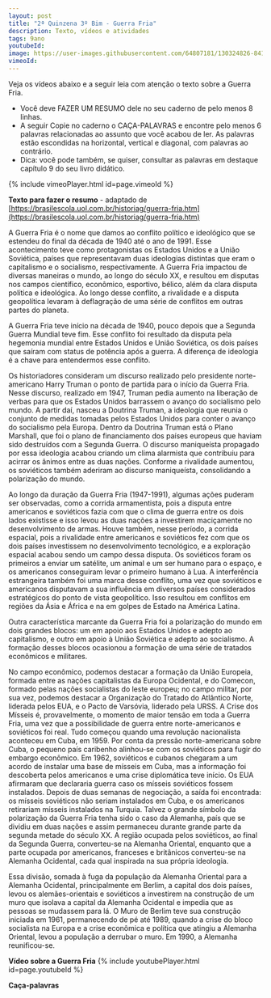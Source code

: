 ```yaml
---
layout: post
title: "2ª Quinzena 3º Bim - Guerra Fria"
description: Texto, vídeos e atividades
tags: 9ano
youtubeId:
image: https://user-images.githubusercontent.com/64807181/130324826-84187a32-e67b-43ea-93e6-8a9f9ee718ef.png
vimeoId:  
---
```


Veja os vídeos abaixo e a seguir leia com atenção o texto sobre a Guerra Fria. 

- Você deve FAZER UM RESUMO dele no seu caderno de pelo menos 8 linhas. 
- A seguir Copie no caderno o CAÇA-PALAVRAS e encontre pelo menos 6 palavras relacionadas ao assunto que você acabou de ler. As palavras estão escondidas na horizontal, vertical e diagonal, com palavras ao contrário. 
- Dica: você pode também, se quiser, consultar as palavras em destaque capítulo 9 do seu livro didático.

{% include vimeoPlayer.html id=page.vimeoId %}

**Texto para fazer o resumo** - adaptado de [https://brasilescola.uol.com.br/historiag/guerra-fria.htm](https://brasilescola.uol.com.br/historiag/guerra-fria.htm)

A Guerra Fria é o nome que damos ao conflito político e ideológico que se estendeu do final da década de 1940 até o ano de 1991. Esse acontecimento teve como protagonistas os Estados Unidos e a União Soviética, países que representavam duas ideologias distintas que eram o capitalismo e o socialismo, respectivamente. A Guerra Fria impactou de diversas maneiras o mundo, ao longo do século XX, e resultou em disputas nos campos científico, econômico, esportivo, bélico, além da clara disputa política e ideológica. Ao longo desse conflito, a rivalidade e a disputa geopolítica levaram à deflagração de uma série de conflitos em outras partes do planeta.

A Guerra Fria teve início na década de 1940, pouco depois que a Segunda Guerra Mundial teve fim. Esse conflito foi resultado da disputa pela hegemonia mundial entre Estados Unidos e União Soviética, os dois países que saíram com status de potência após a guerra. A diferença de ideologia é a chave para entendermos esse conflito.

Os historiadores consideram um discurso realizado pelo presidente norte-americano Harry Truman o ponto de partida para o início da Guerra Fria. Nesse discurso, realizado em 1947, Truman pedia aumento na liberação de verbas para que os Estados Unidos barrassem o avanço do socialismo pelo mundo. A partir daí, nasceu a Doutrina Truman, a ideologia que reunia o conjunto de medidas tomadas pelos Estados Unidos para conter o avanço do socialismo pela Europa. Dentro da Doutrina Truman está o Plano Marshall, que foi o plano de financiamento dos países europeus que haviam sido destruídos com a Segunda Guerra. O discurso maniqueísta propagado por essa ideologia acabou criando um clima alarmista que contribuiu para acirrar os ânimos entre as duas nações. Conforme a rivalidade aumentou, os soviéticos também aderiram ao discurso maniqueísta, consolidando a polarização do mundo. 

Ao longo da duração da Guerra Fria (1947-1991), algumas ações puderam ser observadas, como a corrida armamentista, pois a disputa entre americanos e soviéticos fazia com que o clima de guerra entre os dois lados existisse e isso levou as duas nações a investirem maciçamente no desenvolvimento de armas. Houve também, nesse período, a corrida espacial, pois a rivalidade entre americanos e soviéticos fez com que os dois países investissem no desenvolvimento tecnológico, e a exploração espacial acabou sendo um campo dessa disputa. Os soviéticos foram os primeiros a enviar um satélite, um animal e um ser humano para o espaço, e os americanos conseguiram levar o primeiro humano à Lua. A interferência estrangeira também foi uma marca desse conflito, uma vez que soviéticos e americanos disputavam a sua influência em diversos países considerados estratégicos do ponto de vista geopolítico. Isso resultou em conflitos em regiões da Ásia e África e na em golpes de Estado na América Latina.

Outra característica marcante da Guerra Fria foi a polarização do mundo em dois grandes blocos: um em apoio aos Estados Unidos e adepto ao capitalismo, e outro em apoio à União Soviética e adepto ao socialismo. A formação desses blocos ocasionou a formação de uma série de tratados econômicos e militares.

No campo econômico, podemos destacar a formação da União Europeia, formada entre as nações capitalistas da Europa Ocidental, e do Comecon, formado pelas nações socialistas do leste europeu; no campo militar, por sua vez, podemos destacar a Organização do Tratado do Atlântico Norte, liderada pelos EUA, e o Pacto de Varsóvia, liderado pela URSS.
A Crise dos Mísseis é, provavelmente, o momento de maior tensão em toda a Guerra Fria, uma vez que a possibilidade de guerra entre norte-americanos e soviéticos foi real. Tudo começou quando uma revolução nacionalista aconteceu em Cuba, em 1959. Por conta da pressão norte-americana sobre Cuba, o pequeno país caribenho alinhou-se com os soviéticos para fugir do embargo econômico. Em 1962, soviéticos e cubanos chegaram a um acordo de instalar uma base de mísseis em Cuba, mas a informação foi descoberta pelos americanos e uma crise diplomática teve início. Os EUA afirmaram que declararia guerra caso os mísseis soviéticos fossem instalados. Depois de duas semanas de negociação, a saída foi encontrada: os mísseis soviéticos não seriam instalados em Cuba, e os americanos retirariam mísseis instalados na Turquia.
Talvez o grande símbolo da polarização da Guerra Fria tenha sido o caso da Alemanha, país que se dividiu em duas nações e assim permaneceu durante grande parte da segunda metade do século XX. A região ocupada pelos soviéticos, ao final da Segunda Guerra, converteu-se na Alemanha Oriental, enquanto que a parte ocupada por americanos, franceses e britânicos converteu-se na Alemanha Ocidental, cada qual inspirada na sua própria ideologia.

Essa divisão, somada à fuga da população da Alemanha Oriental para a Alemanha Ocidental, principalmente em Berlim, a capital dos dois países, levou os alemães-orientais e soviéticos a investirem na construção de um muro que isolava a capital da Alemanha Ocidental e impedia que as pessoas se mudassem para lá. O Muro de Berlim teve sua construção iniciada em 1961, permanecendo de pé até 1989, quando a crise do bloco socialista na Europa e a crise econômica e política que atingiu a Alemanha Oriental, levou a população a derrubar o muro. Em 1990, a Alemanha reunificou-se.

**Vídeo sobre a Guerra Fria**
{% include youtubePlayer.html id=page.youtubeId %}

**Caça-palavras**
